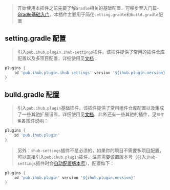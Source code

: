 > 开始使用本插件之前先要了解`Gradle`相关的基础配置，可移步至入门篇-[Gradle基础入门](/basics/gradleBasic)，本插件主要用于简化`setting.gradle`和`build.gradle`配置

## setting.gradle 配置

> 引入`pub.ihub.plugin.ihub-settings`插件，该插件提供了常用的插件仓库配置以及多项目配置，详细使用见[文档](/iHubSettings)：

```groovy
plugins {
    id 'pub.ihub.plugin.ihub-settings' version '${ihub.plugin.version}'
}
```

## build.gradle 配置

> 引入`pub.ihub.plugin`基础插件，该插件提供了常用组件仓库配置以及集成了一些其他扩展设置，详细使用见[文档](/iHub)，此外还有一些其他的插件，见`插件集`各插件说明：

```groovy
plugins {
    id 'pub.ihub.plugin'
}
```
> 另外：`ihub-settings`插件不是必须的，如果你的项目不需要多项目配置，可以直接引入`pub.ihub.plugin`插件，注意需要设置版本号（引入`ihub-settings`插件时会[自动配置版本号](/iHubSettings?id=默认版本)），配置如下：

```groovy
plugins {
    id 'pub.ihub.plugin' version '${ihub.plugin.version}'
}
```
